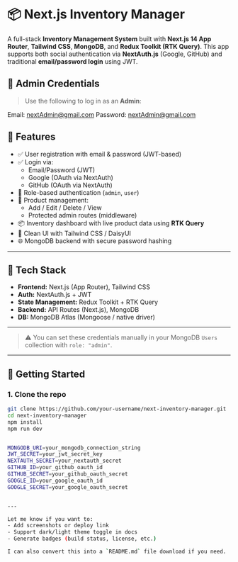 # 📦 Next.js Inventory Manager

A full-stack **Inventory Management System** built with **Next.js 14 App Router**, **Tailwind CSS**, **MongoDB**, and **Redux Toolkit (RTK Query)**. This app supports both social authentication via **NextAuth.js** (Google, GitHub) and traditional **email/password login** using JWT.

## 👤 Admin Credentials

> Use the following to log in as an **Admin**:

Email: nextAdmin@gmail.com
Password: nextAdmin@gmail.com

## 🔑 Features

- ✅ User registration with email & password (JWT-based)
- ✅ Login via:
  - Email/Password (JWT)
  - Google (OAuth via NextAuth)
  - GitHub (OAuth via NextAuth)
- 🔐 Role-based authentication (`admin`, `user`)
- 🛒 Product management:
  - Add / Edit / Delete / View
  - Protected admin routes (middleware)
- 📦 Inventory dashboard with live product data using **RTK Query**
- 🧾 Clean UI with Tailwind CSS / DaisyUI
- 🌐 MongoDB backend with secure password hashing

---

## 🚀 Tech Stack

- **Frontend:** Next.js (App Router), Tailwind CSS
- **Auth:** NextAuth.js + JWT
- **State Management:** Redux Toolkit + RTK Query
- **Backend:** API Routes (Next.js), MongoDB
- **DB:** MongoDB Atlas (Mongoose / native driver)

---

> ⚠️ You can set these credentials manually in your MongoDB `Users` collection with `role: "admin"`.

---

## 🧪 Getting Started

### 1. Clone the repo

```bash
git clone https://github.com/your-username/next-inventory-manager.git
cd next-inventory-manager
npm install
npm run dev


MONGODB_URI=your_mongodb_connection_string
JWT_SECRET=your_jwt_secret_key
NEXTAUTH_SECRET=your_nextauth_secret
GITHUB_ID=your_github_oauth_id
GITHUB_SECRET=your_github_oauth_secret
GOOGLE_ID=your_google_oauth_id
GOOGLE_SECRET=your_google_oauth_secret


---

Let me know if you want to:
- Add screenshots or deploy link
- Support dark/light theme toggle in docs
- Generate badges (build status, license, etc.)

I can also convert this into a `README.md` file download if you need.



```
